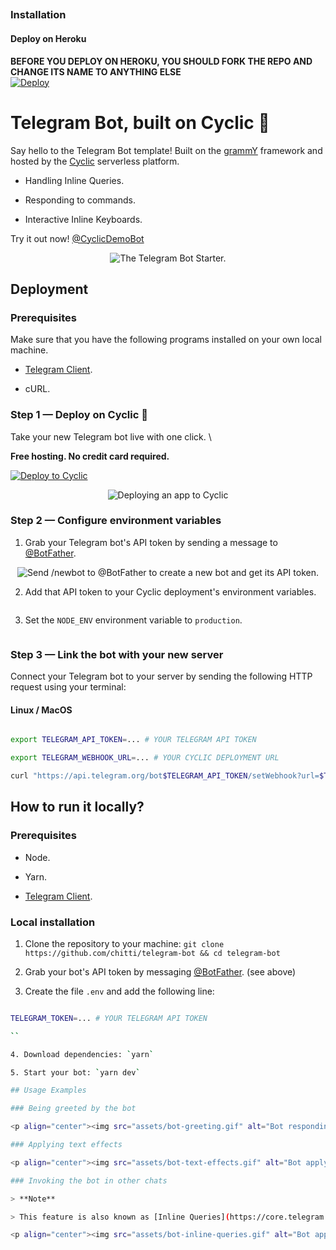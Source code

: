 
##
### Installation
#### Deploy on Heroku
**BEFORE YOU DEPLOY ON HEROKU, YOU SHOULD FORK THE REPO AND CHANGE ITS NAME TO ANYTHING ELSE**<br>
[![Deploy](https://www.herokucdn.com/deploy/button.svg)](https://heroku.com/deploy)</br>


# Telegram Bot, built on Cyclic 🤖

Say hello to the Telegram Bot template! Built on the [grammY](https://grammy.dev/) framework and hosted by the [Cyclic](https://www.cyclic.sh/) serverless platform.

- Handling Inline Queries.

- Responding to commands.

- Interactive Inline Keyboards.

Try it out now! [\@CyclicDemoBot](http://t.me/CyclicDemoBot)

<p align="center"><img src="assets/telegram-bot-banner.png" alt="The Telegram Bot Starter." /></p>

## Deployment

### Prerequisites

Make sure that you have the following programs installed on your own local machine.

- [Telegram Client](https://desktop.telegram.org/).

- cURL.

### Step 1 — Deploy on Cyclic 🚀

Take your new Telegram bot live with one click. \

**Free hosting. No credit card required.**

[![Deploy to Cyclic](https://deploy.cyclic.sh/button.svg)](https://deploy.cyclic.sh/chitti/telegram-bot)

<p align="center"><img src="assets/deploying-to-cyclic.gif" alt="Deploying an app to Cyclic" /></p>

### Step 2 — Configure environment variables

1. Grab your Telegram bot's API token by sending a message to [\@BotFather](https://telegram.me/BotFather).

<p align="center"><img src="./assets/creating-telegram-bot-api-token.gif" alt="Send /newbot to @BotFather to create a new bot and get its API token." /></p>

2. Add that API token to your Cyclic deployment's environment variables.

<p align="center"><img src="./assets/setting-api-token-in-cyclic.gif" alt="" /></p>

3. Set the `NODE_ENV` environment variable to `production`.

<p align="center"><img src="./assets/setting-node-env-variable.gif" alt="" /></p>

### Step 3 — Link the bot with your new server

Connect your Telegram bot to your server by sending the following HTTP request using your terminal:

#### Linux / MacOS

```bash

export TELEGRAM_API_TOKEN=... # YOUR TELEGRAM API TOKEN

export TELEGRAM_WEBHOOK_URL=... # YOUR CYCLIC DEPLOYMENT URL

curl "https://api.telegram.org/bot$TELEGRAM_API_TOKEN/setWebhook?url=$TELEGRAM_WEBHOOK_URL"

```

## How to run it locally?

### Prerequisites

- Node.

- Yarn.

- [Telegram Client](https://desktop.telegram.org/).

### Local installation

1. Clone the repository to your machine: `git clone https://github.com/chitti/telegram-bot && cd telegram-bot`

2. Grab your bot's API token by messaging [\@BotFather](https://telegram.me/BotFather). (see above)

3. Create the file `.env` and add the following line:

```bash

TELEGRAM_TOKEN=... # YOUR TELEGRAM API TOKEN

``

4. Download dependencies: `yarn`

5. Start your bot: `yarn dev`

## Usage Examples

### Being greeted by the bot

<p align="center"><img src="assets/bot-greeting.gif" alt="Bot responding to the yo command with "yo eludadev"" /></p>

### Applying text effects

<p align="center"><img src="assets/bot-text-effects.gif" alt="Bot applying various text effects such as monospace and italic to the text "Hello World"" /></p>

### Invoking the bot in other chats

> **Note**

> This feature is also known as [Inline Queries](https://core.telegram.org/api/bots/inline).

<p align="center"><img src="assets/bot-inline-queries.gif" alt="Bot applying the monospace text effect to the text "Hello" in another chat" /></p>
